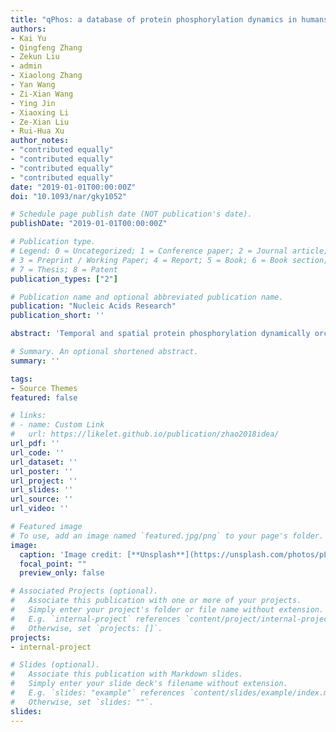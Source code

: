 ```yaml
---
title: "qPhos: a database of protein phosphorylation dynamics in humans"
authors:
- Kai Yu
- Qingfeng Zhang
- Zekun Liu
- admin
- Xiaolong Zhang
- Yan Wang
- Zi-Xian Wang
- Ying Jin
- Xiaoxing Li
- Ze-Xian Liu
- Rui-Hua Xu
author_notes:
- "contributed equally"
- "contributed equally"
- "contributed equally"
- "contributed equally"
date: "2019-01-01T00:00:00Z"
doi: "10.1093/nar/gky1052"

# Schedule page publish date (NOT publication's date).
publishDate: "2019-01-01T00:00:00Z"

# Publication type.
# Legend: 0 = Uncategorized; 1 = Conference paper; 2 = Journal article;
# 3 = Preprint / Working Paper; 4 = Report; 5 = Book; 6 = Book section;
# 7 = Thesis; 8 = Patent
publication_types: ["2"]

# Publication name and optional abbreviated publication name.
publication: "Nucleic Acids Research"
publication_short: ''

abstract: 'Temporal and spatial protein phosphorylation dynamically orchestrates a broad spectrum of biological processes and plays various physiological and pathological roles in diseases and cancers. Recent advancements in high-throughput proteomics techniques greatly promoted the profiling and quantification of phosphoproteome. However, although several comprehensive databases have reserved the phosphorylated proteins and sites, a resource for phosphorylation quantification still remains to be constructed. In this study, we developed the qPhos (http://qphos.cancerbio.info) database to integrate and host the data on phosphorylation dynamics. A total of 3 537 533 quantification events for 199 071 non-redundant phosphorylation sites on 18 402 proteins under 484 conditions were collected through exhaustive curation of published literature. The experimental details, including sample materials, conditions and methods, were recorded. Various annotations, such as protein sequence and structure properties, potential upstream kinases and their inhibitors, were systematically integrated and carefully organized to present details about the quantified phosphorylation sites. Various browse and search functions were implemented for the user-defined filtering of samples, conditions and proteins. Furthermore, the qKinAct service was developed to dissect the kinase activity profile from user-submitted quantitative phosphoproteome data through annotating the kinase activity-related phosphorylation sites. Taken together, the qPhos database provides a comprehensive resource for protein phosphorylation dynamics to facilitate related investigations.'

# Summary. An optional shortened abstract.
summary: ''

tags:
- Source Themes
featured: false

# links:
# - name: Custom Link
#   url: https://likelet.github.io/publication/zhao2018idea/
url_pdf: ''
url_code: ''
url_dataset: ''
url_poster: ''
url_project: ''
url_slides: ''
url_source: ''
url_video: ''

# Featured image
# To use, add an image named `featured.jpg/png` to your page's folder. 
image:
  caption: 'Image credit: [**Unsplash**](https://unsplash.com/photos/pLCdAaMFLTE)'
  focal_point: ""
  preview_only: false

# Associated Projects (optional).
#   Associate this publication with one or more of your projects.
#   Simply enter your project's folder or file name without extension.
#   E.g. `internal-project` references `content/project/internal-project/index.md`.
#   Otherwise, set `projects: []`.
projects:
- internal-project

# Slides (optional).
#   Associate this publication with Markdown slides.
#   Simply enter your slide deck's filename without extension.
#   E.g. `slides: "example"` references `content/slides/example/index.md`.
#   Otherwise, set `slides: ""`.
slides:
---
```


